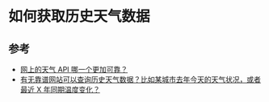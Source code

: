 # 如何获取历史天气数据

## 参考

-   [网上的天气 API 哪一个更加可靠？](https://www.zhihu.com/question/20575288)
-   [有无靠谱网站可以查询历史天气数据？比如某城市去年今天的天气状况，或者最近 X 年同期温度变化？](https://www.zhihu.com/question/19657749)
